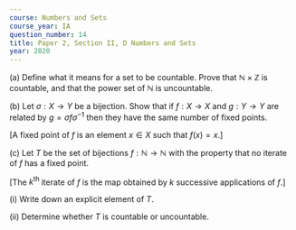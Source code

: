 ```yaml
---
course: Numbers and Sets
course_year: IA
question_number: 14
title: Paper 2, Section II, D Numbers and Sets
year: 2020
---
```




(a) Define what it means for a set to be countable. Prove that $\mathbb{N} \times \mathbb{Z}$ is countable, and that the power set of $\mathbb{N}$ is uncountable.

(b) Let $\sigma: X \rightarrow Y$ be a bijection. Show that if $f: X \rightarrow X$ and $g: Y \rightarrow Y$ are related by $g=\sigma f \sigma^{-1}$ then they have the same number of fixed points.

[A fixed point of $f$ is an element $x \in X$ such that $f(x)=x$.]

(c) Let $T$ be the set of bijections $f: \mathbb{N} \rightarrow \mathbb{N}$ with the property that no iterate of $f$ has a fixed point.

[The $k^{\text {th }}$ iterate of $f$ is the map obtained by $k$ successive applications of $f$.]

(i) Write down an explicit element of $T$.

(ii) Determine whether $T$ is countable or uncountable.